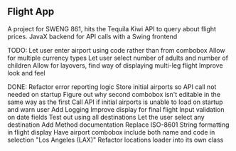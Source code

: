 ## Flight App

A project for SWENG 861, hits the Tequila Kiwi API to query about flight prices. JavaX backend for API calls with a Swing frontend

TODO:
Let user enter airport using code rather than from combobox
Allow for multiple currency types
Let user select number of adults and number of children
Allow for layovers, find way of displaying multi-leg flight
Improve look and feel


DONE:
Refactor error reporting logic
Store initial airports so API call not needed on startup
Figure out why second combobox isn't editable in the same way as the first
Call API if initial airports is unable to load on startup and warn user
Add Logging
Improve display for final flight
Input validation on date fields
Test out using all destinations
Let the user select any destination
Add Method documentation
Replace ISO-8601 String formatting in flight display
Have airport combobox include both name and code in selection "Los Angeles (LAX)"
Refactor locations loader into its own class